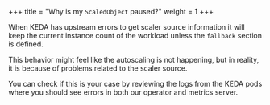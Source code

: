 +++
title = "Why is my `ScaledObject` paused?"
weight = 1
+++

When KEDA has upstream errors to get scaler source information it will keep the current instance count of the workload unless the `fallback` section is defined.

This behavior might feel like the autoscaling is not happening, but in reality, it is because of problems related to the scaler source.

You can check if this is your case by reviewing the logs from the KEDA pods where you should see errors in both our operator and metrics server.

